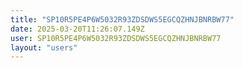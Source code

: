 ```yaml
---
title: "SP10R5PE4P6W5032R93ZDSDWS5EGCQZHNJBNRBW77"
date: 2025-03-20T11:26:07.149Z
user: SP10R5PE4P6W5032R93ZDSDWS5EGCQZHNJBNRBW77
layout: "users"
---
```

    